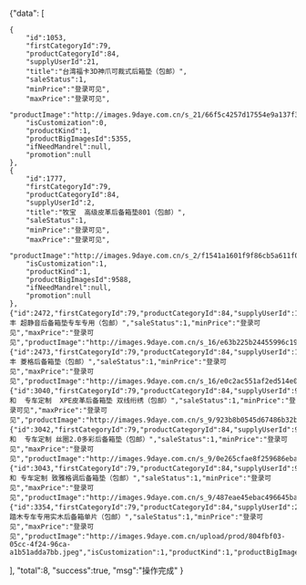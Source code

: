 {"data":
[

    {   
        "id":1053,
        "firstCategoryId":79,
        "productCategoryId":84,
        "supplyUserId":21,
        "title":"台湾福卡3D神爪可裁式后箱垫（包邮）",
        "saleStatus":1,
        "minPrice":"登录可见",
        "maxPrice":"登录可见",
        "productImage":"http://images.9daye.com.cn/s_21/66f5c4257d17554e9a137f38ea30e3a03f6a652f1.jpg",
        "isCustomization":0,
        "productKind":1,
        "productBigImagesId":5355,
        "ifNeedMandrel":null,
        "promotion":null
    },
    {   
        "id":1777,
        "firstCategoryId":79,
        "productCategoryId":84,
        "supplyUserId":2,
        "title":"牧宝  高级皮革后备箱垫801（包邮）",
        "saleStatus":1,
        "minPrice":"登录可见",
        "maxPrice":"登录可见",
        "productImage":"http://images.9daye.com.cn/s_2/f1541a1601f9f86cb5a611f0461468e57944af118.jpg",
        "isCustomization":1,
        "productKind":1,
        "productBigImagesId":9588,
        "ifNeedMandrel":null,
        "promotion":null
    },
    {"id":2472,"firstCategoryId":79,"productCategoryId":84,"supplyUserId":16,"title":"文丰 超静音后备箱垫专车专用（包邮）","saleStatus":1,"minPrice":"登录可见","maxPrice":"登录可见","productImage":"http://images.9daye.com.cn/s_16/e63b225b24455996c19f69a31da584984136ad718.jpg","isCustomization":1,"productKind":1,"productBigImagesId":13747,"ifNeedMandrel":null,"promotion":null},
    {"id":2473,"firstCategoryId":79,"productCategoryId":84,"supplyUserId":16,"title":"文丰 菱格后备箱垫（包邮）","saleStatus":1,"minPrice":"登录可见","maxPrice":"登录可见","productImage":"http://images.9daye.com.cn/s_16/e0c2ac551af2ed514e0bb380afaea6586b3dce2f9.jpg","isCustomization":1,"productKind":1,"productBigImagesId":13752,"ifNeedMandrel":null,"promotion":null},
    {"id":3040,"firstCategoryId":79,"productCategoryId":84,"supplyUserId":9,"title":"奥和  专车定制  XPE皮革后备箱垫 双线绗绣（包邮）","saleStatus":1,"minPrice":"登录可见","maxPrice":"登录可见","productImage":"http://images.9daye.com.cn/s_9/923b8b0545d67486b32b802119cf5a197b3d68982.jpg","isCustomization":1,"productKind":1,"productBigImagesId":17104,"ifNeedMandrel":null,"promotion":null},
    {"id":3042,"firstCategoryId":79,"productCategoryId":84,"supplyUserId":9,"title":"奥和  专车定制 丝圈2.0多彩后备箱垫（包邮）","saleStatus":1,"minPrice":"登录可见","maxPrice":"登录可见","productImage":"http://images.9daye.com.cn/s_9/0e265cfae8f259686ebaf43a27d9a777ba5b8bcf4.jpg","isCustomization":1,"productKind":1,"productBigImagesId":17113,"ifNeedMandrel":null,"promotion":null},
    {"id":3043,"firstCategoryId":79,"productCategoryId":84,"supplyUserId":9,"title":"奥和 专车定制 致雅格调后备箱垫（包邮）","saleStatus":1,"minPrice":"登录可见","maxPrice":"登录可见","productImage":"http://images.9daye.com.cn/s_9/487eae45ebac496645baaae5da8797d772f8137b7.jpg","isCustomization":1,"productKind":1,"productBigImagesId":17118,"ifNeedMandrel":null,"promotion":null},
    {"id":3354,"firstCategoryId":79,"productCategoryId":84,"supplyUserId":274,"title":"踏踏木专车专用实木后备箱单片（包邮）","saleStatus":1,"minPrice":"登录可见","maxPrice":"登录可见","productImage":"http://images.9daye.com.cn/upload/prod/804fbf03-05cc-4f24-96ca-a1b51adda7bb.jpeg","isCustomization":1,"productKind":1,"productBigImagesId":18645,"ifNeedMandrel":null,"promotion":null}

], 
"total":8, 
"success":true, 
"msg":"操作完成"
}
